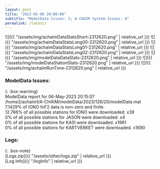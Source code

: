 ```yaml
---
layout: post
title: "2023-05-06 20:00:00"
subtitle: "ModelData Issues: 5; A-CHAIM System Issues: 0"
permalink: /latest/
---
```


![]({{ "/assets/img/achaimDataStatsShort-2312620.png" | relative_url }})
![]({{ "/assets/img/achaimDataStatsLong00-2312620.png" | relative_url }})
![]({{ "/assets/img/achaimDataStatsLong01-2312620.png" | relative_url }})
![]({{ "/assets/img/achaimDataStatsLong02-2312620.png" | relative_url }})
![]({{ "/assets/img/modelDataDataStats-2312620.png" | relative_url }})
![]({{ "/assets/img/modelDataStationStats-2312620.png" | relative_url }})
![]({{ "/assets/img/achaimRunTime-2312620.png" | relative_url }})


### ModelData Issues:  
  
{: .box-warning}  
 ModelData report for 06-May-2023 20:15:07   
 /home2/achaim1/A-CHAIM/modelData/2023/126/20/modelData.mat   
 7.1429% of IONO foF2 data is non-zero and finite.   
 12.766% of all possible stations for IONO were downloaded. x39   
 0% of all possible stations for JASON were downloaded. x4   
 0% of all possible stations for KASI were downloaded. x1981   
 0% of all possible stations for KARTVERKET were downloaded. x1690   
  


### Logs:  
  
{: .box-note}  
[Logs.zip]({{ "/assets/other/logs.zip" | relative_url }})  
[Log Info]({{ "/logInfo" | relative_url }})  
